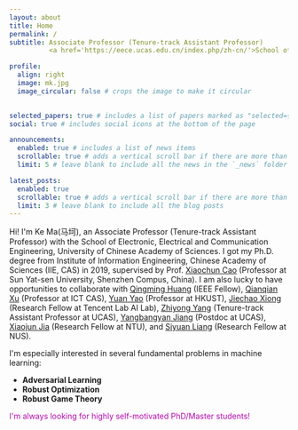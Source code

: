 ```yaml
---
layout: about
title: Home
permalink: /
subtitle: Associate Professor (Tenure-track Assistant Professor) 
          <a href='https://eece.ucas.edu.cn/index.php/zh-cn/'>School of Electronic, Electrical and Communication Engineering, UCAS</a>. 

profile:
  align: right
  image: mk.jpg
  image_circular: false # crops the image to make it circular
  

selected_papers: true # includes a list of papers marked as "selected={true}"
social: true # includes social icons at the bottom of the page

announcements:
  enabled: true # includes a list of news items
  scrollable: true # adds a vertical scroll bar if there are more than 3 news items
  limit: 5 # leave blank to include all the news in the `_news` folder

latest_posts:
  enabled: true
  scrollable: true # adds a vertical scroll bar if there are more than 3 new posts items
  limit: 3 # leave blank to include all the blog posts
---
```


Hi! I'm Ke Ma(马坷), an Associate Professor (Tenure-track Assistant Professor) with the School of Electronic, Electrical and Communication Engineering, University of Chinese Academy of Sciences. I got my Ph.D. degree from Institute of Information Engineering, Chinese Academy of Sciences (IIE, CAS) in 2019, supervised by Prof. [Xiaochun Cao](http://people.ucas.ac.cn/~xiaochun) (Professor at Sun Yat-sen University, Shenzhen Compus, China). I am also lucky to have opportunities to collaborate with [Qingming Huang](https://qmhuang-ucas.github.io/) (IEEE Fellow), [Qianqian Xu](https://qianqianxu010.github.io/) (Professor at ICT CAS), [Yuan Yao](https://yao-lab.github.io/) (Professor at HKUST), [Jiechao Xiong](https://scholar.google.com/citations?user=X8YIcKEAAAAJ&hl=zh-CN) (Research Fellow at Tencent Lab AI Lab), [Zhiyong Yang](https://joshuaas.github.io/) (Tenure-track Assistant Professor at UCAS), [Yangbangyan Jiang](https://scholar.google.com/citations?user=h4Zm5d8AAAAJ&hl=zh-CN) (Postdoc at UCAS), [Xiaojun Jia](https://jiaxiaojunqaq.github.io/) (Research Fellow at NTU), and [Siyuan Liang](https://liangsiyuan21.github.io/) (Research Fellow at NUS).

I'm especially interested in several fundamental problems in machine learning:

- <a  style="font-weight: bold;">Adversarial Learning</a>
- <a  style="font-weight: bold;">Robust Optimization</a>
- <a  style="font-weight: bold;">Robust Game Theory</a>

<span style="color: #b509ac">I'm always looking for highly self-motivated PhD/Master students!</span>
